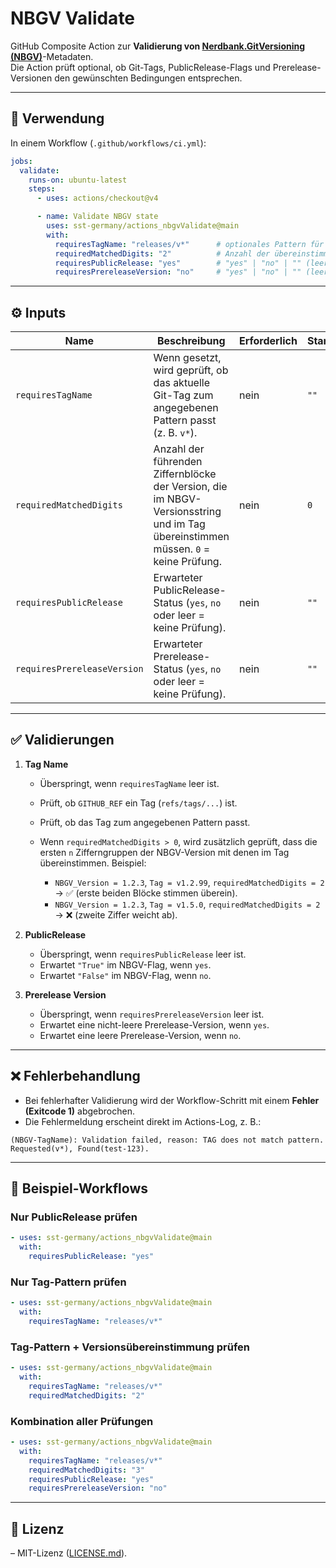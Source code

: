 # NBGV Validate

GitHub Composite Action zur **Validierung von [Nerdbank.GitVersioning (NBGV)](https://github.com/dotnet/Nerdbank.GitVersioning)**-Metadaten.  
Die Action prüft optional, ob Git-Tags, PublicRelease-Flags und Prerelease-Versionen den gewünschten Bedingungen entsprechen.

---

## 🚀 Verwendung

In einem Workflow (`.github/workflows/ci.yml`):

```yaml
jobs:
  validate:
    runs-on: ubuntu-latest
    steps:
      - uses: actions/checkout@v4

      - name: Validate NBGV state
        uses: sst-germany/actions_nbgvValidate@main
        with:
          requiresTagName: "releases/v*"      # optionales Pattern für Tags, "" (leer = keine Validierung)
          requiredMatchedDigits: "2"          # Anzahl der übereinstimmenden Versionsziffern, "0" = keine Prüfung
          requiresPublicRelease: "yes"        # "yes" | "no" | "" (leer = keine Validierung)
          requiresPrereleaseVersion: "no"     # "yes" | "no" | "" (leer = keine Validierung)
````

---

## ⚙️ Inputs

| Name                        | Beschreibung                                                                                                                      | Erforderlich | Standard |
| --------------------------- | --------------------------------------------------------------------------------------------------------------------------------- | ------------ | -------- |
| `requiresTagName`           | Wenn gesetzt, wird geprüft, ob das aktuelle Git-Tag zum angegebenen Pattern passt (z. B. `v*`).                                   | nein         | `""`     |
| `requiredMatchedDigits`     | Anzahl der führenden Ziffernblöcke der Version, die im NBGV-Versionsstring und im Tag übereinstimmen müssen. `0` = keine Prüfung. | nein         | `0`      |
| `requiresPublicRelease`     | Erwarteter PublicRelease-Status (`yes`, `no` oder leer = keine Prüfung).                                                          | nein         | `""`     |
| `requiresPrereleaseVersion` | Erwarteter Prerelease-Status (`yes`, `no` oder leer = keine Prüfung).                                                             | nein         | `""`     |

---

## ✅ Validierungen

1. **Tag Name**

   * Überspringt, wenn `requiresTagName` leer ist.
   * Prüft, ob `GITHUB_REF` ein Tag (`refs/tags/...`) ist.
   * Prüft, ob das Tag zum angegebenen Pattern passt.
   * Wenn `requiredMatchedDigits > 0`, wird zusätzlich geprüft, dass die ersten `n` Zifferngruppen der NBGV-Version mit denen im Tag übereinstimmen.
     Beispiel:

     * `NBGV_Version = 1.2.3`, `Tag = v1.2.99`, `requiredMatchedDigits = 2` → ✅ (erste beiden Blöcke stimmen überein).
     * `NBGV_Version = 1.2.3`, `Tag = v1.5.0`, `requiredMatchedDigits = 2` → ❌ (zweite Ziffer weicht ab).

2. **PublicRelease**

   * Überspringt, wenn `requiresPublicRelease` leer ist.
   * Erwartet `"True"` im NBGV-Flag, wenn `yes`.
   * Erwartet `"False"` im NBGV-Flag, wenn `no`.

3. **Prerelease Version**

   * Überspringt, wenn `requiresPrereleaseVersion` leer ist.
   * Erwartet eine nicht-leere Prerelease-Version, wenn `yes`.
   * Erwartet eine leere Prerelease-Version, wenn `no`.

---

## ❌ Fehlerbehandlung

* Bei fehlerhafter Validierung wird der Workflow-Schritt mit einem **Fehler (Exitcode 1)** abgebrochen.
* Die Fehlermeldung erscheint direkt im Actions-Log, z. B.:

```
(NBGV-TagName): Validation failed, reason: TAG does not match pattern. Requested(v*), Found(test-123).
```

---

## 📝 Beispiel-Workflows

### Nur PublicRelease prüfen

```yaml
- uses: sst-germany/actions_nbgvValidate@main
  with:
    requiresPublicRelease: "yes"
```

### Nur Tag-Pattern prüfen

```yaml
- uses: sst-germany/actions_nbgvValidate@main
  with:
    requiresTagName: "releases/v*"
```

### Tag-Pattern + Versionsübereinstimmung prüfen

```yaml
- uses: sst-germany/actions_nbgvValidate@main
  with:
    requiresTagName: "releases/v*"
    requiredMatchedDigits: "2"
```

### Kombination aller Prüfungen

```yaml
- uses: sst-germany/actions_nbgvValidate@main
  with:
    requiresTagName: "releases/v*"
    requiredMatchedDigits: "3"
    requiresPublicRelease: "yes"
    requiresPrereleaseVersion: "no"
```

---

## 🔖 Lizenz

– MIT-Lizenz ([LICENSE.md](LICENSE.md)).
